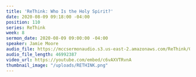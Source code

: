 ```yaml
---
title: 'ReThink: Who Is the Holy Spirit?'
date: 2020-08-09 09:18:00 -04:00
position: 110
series: ReThink
week: 8
sermon_date: 2020-08-09 09:00:00 -04:00
speaker: Jamie Moore
audio_file: https://mccsermonaudio.s3.us-east-2.amazonaws.com/ReThink/08-09-20+Who+Is+the+Holy+Spirit.mp3
audio_file_length: 46992387
video_url: https://youtube.com/embed/c6vAXVTRvnA
thumbnail_image: "/uploads/RETHINK.png"
---
```


